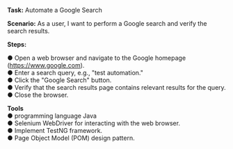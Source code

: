 **Task:** Automate a Google Search

**Scenario:** As a user, I want to perform a Google search and verify the search results.

**Steps:**

●	Open a web browser and navigate to the Google homepage (https://www.google.com).    
●	Enter a search query, e.g., "test automation."   
●	Click the "Google Search" button.  
●	Verify that the search results page contains relevant results for the query.   
●	Close the browser.   

 **Tools**    
● programming language Java     
● Selenium WebDriver for interacting with the web browser.     
●	Implement TestNG framework.      
● Page Object Model (POM) design pattern.    
  
